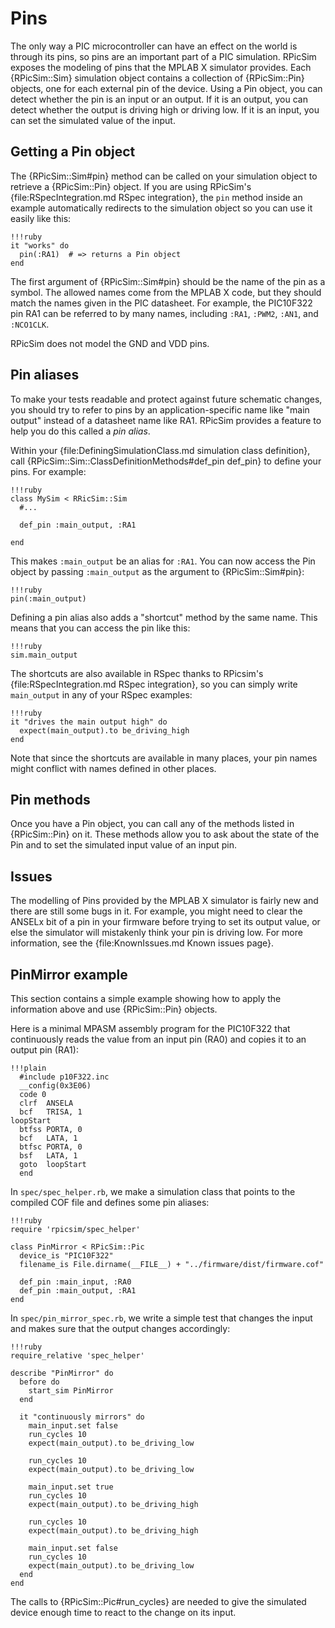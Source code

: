 Pins
====

The only way a PIC microcontroller can have an effect on the world is through its pins, so pins are an important part of a PIC simulation.
RPicSim exposes the modeling of pins that the MPLAB X simulator provides.
Each {RPicSim::Sim} simulation object contains a collection of {RPicSim::Pin} objects, one for each external pin of the device.
Using a Pin object, you can detect whether the pin is an input or an output.
If it is an output, you can detect whether the output is driving high or driving low.
If it is an input, you can set the simulated value of the input.

Getting a Pin object
----

The {RPicSim::Sim#pin} method can be called on your simulation object to retrieve a {RPicSim::Pin} object.
If you are using RPicSim's {file:RSpecIntegration.md RSpec integration}, the `pin` method inside an example automatically redirects to the simulation object so you can use it easily like this:

    !!!ruby
    it "works" do
      pin(:RA1)  # => returns a Pin object
    end

The first argument of {RPicSim::Sim#pin} should be the name of the pin as a symbol.
The allowed names come from the MPLAB X code, but they should match the names given in the PIC datasheet.
For example, the PIC10F322 pin RA1 can be referred to by many names, including `:RA1`, `:PWM2`, `:AN1`, and `:NCO1CLK`.

RPicSim does not model the GND and VDD pins.

Pin aliases
----

To make your tests readable and protect against future schematic changes, you should try to refer to pins by an application-specific name like "main output" instead of a datasheet name like RA1.  RPicSim provides a feature to help you do this called a _pin alias_.

Within your {file:DefiningSimulationClass.md simulation class definition}, call {RPicSim::Sim::ClassDefinitionMethods#def_pin def_pin} to define your pins.
For example:

    !!!ruby
    class MySim < RRicSim::Sim
      #...
      
      def_pin :main_output, :RA1
      
    end

This makes `:main_output` be an alias for `:RA1`.  You can now access the Pin object by passing `:main_output` as the argument to {RPicSim::Sim#pin}:

    !!!ruby
    pin(:main_output)
    
Defining a pin alias also adds a "shortcut" method by the same name.  This means that you can access the pin like this:

    !!!ruby
    sim.main_output
    
The shortcuts are also available in RSpec thanks to RPicsim's {file:RSpecIntegration.md RSpec integration}, so you can simply write `main_output` in any of your RSpec examples:

    !!!ruby
    it "drives the main output high" do
      expect(main_output).to be_driving_high
    end
    
Note that since the shortcuts are available in many places, your pin names might conflict with names defined in other places.


Pin methods
----

Once you have a Pin object, you can call any of the methods listed in {RPicSim::Pin} on it.  These methods allow you to ask about the state of the Pin and to set the simulated input value of an input pin.


Issues
----

The modelling of Pins provided by the MPLAB X simulator is fairly new and there are still some bugs in it.
For example, you might need to clear the ANSELx bit of a pin in your firmware before trying to set its output value, or else the simulator will mistakenly think your pin is driving low.
For more information, see the {file:KnownIssues.md Known issues page}.


PinMirror example
----

This section contains a simple example showing how to apply the information above and use {RPicSim::Pin} objects.

Here is a minimal MPASM assembly program for the PIC10F322 that continuously reads the value from an input pin (RA0) and copies it to an output pin (RA1):

    !!!plain
      #include p10F322.inc
      __config(0x3E06)
      code 0
      clrf  ANSELA
      bcf   TRISA, 1
    loopStart
      btfss PORTA, 0
      bcf   LATA, 1
      btfsc PORTA, 0
      bsf   LATA, 1
      goto  loopStart
      end

In `spec/spec_helper.rb`, we make a simulation class that points to the compiled COF file and defines some pin aliases:

    !!!ruby
    require 'rpicsim/spec_helper'
    
    class PinMirror < RPicSim::Pic
      device_is "PIC10F322"
      filename_is File.dirname(__FILE__) + "../firmware/dist/firmware.cof"
        
      def_pin :main_input, :RA0
      def_pin :main_output, :RA1
    end
    
In `spec/pin_mirror_spec.rb`, we write a simple test that changes the input and makes sure that the output changes accordingly:

    !!!ruby
    require_relative 'spec_helper'

    describe "PinMirror" do
      before do
        start_sim PinMirror
      end

      it "continuously mirrors" do
        main_input.set false
        run_cycles 10
        expect(main_output).to be_driving_low

        run_cycles 10
        expect(main_output).to be_driving_low

        main_input.set true
        run_cycles 10
        expect(main_output).to be_driving_high

        run_cycles 10
        expect(main_output).to be_driving_high
        
        main_input.set false
        run_cycles 10
        expect(main_output).to be_driving_low
      end
    end

The calls to {RPicSim::Pic#run_cycles} are needed to give the simulated device enough time to react to the change on its input.
